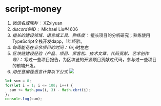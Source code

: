# script-money

1. *微信名或昵称：* XZxiyuan
2. *discord的ID：* Michael Liu#4606
3. *擅长的建设领域、语言或工具、熟练度：* 擅长项目的分析研究；熟练使用TypeScript全栈开发dapp，1年经验。
4. *每周能花在业余项目的时间：* 6小时左右
5. *区块链建设经验（产品、项目、黑客松、技术文章、代码贡献、艺术创作等）：* 写过一些项目报告，为区块链的开源项目贡献过代码，参与过一些项目的前端开发。
6. *用任意编程语言计算以下公式*
![](https://latex.codecogs.com/svg.image?\sum_{n=1}^{100}\left&space;(n^{3}-\sqrt[3]{n}&space;\right&space;))

```javascript
let sum = 0;
for(let i = 1; i <= 100; i++) {
  sum += Math.pow(i, 3) - Math.cbrt(i);
};
console.log(sum);
```
